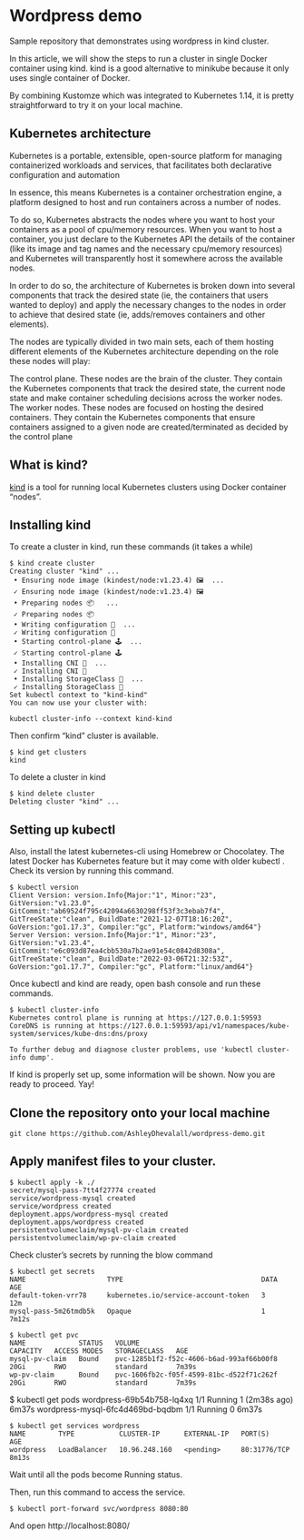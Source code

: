 # Wordpress demo

Sample repository that demonstrates using wordpress in kind cluster.  

In this article, we will show the steps to run a cluster in single Docker container using kind. kind is a good alternative to minikube because it only uses single container of Docker.

By combining Kustomze which was integrated to Kubernetes 1.14, it is pretty straightforward to try it on your local machine.

## Kubernetes architecture

Kubernetes is a portable, extensible, open-source platform for managing containerized workloads and services, that facilitates both declarative configuration and automation

In essence, this means Kubernetes is a container orchestration engine, a platform designed to host and run containers across a number of nodes.

To do so, Kubernetes abstracts the nodes where you want to host your containers as a pool of cpu/memory resources. When you want to host a container, you just declare to the Kubernetes API the details of the container (like its image and tag names and the necessary cpu/memory resources) and Kubernetes will transparently host it somewhere across the available nodes.

In order to do so, the architecture of Kubernetes is broken down into several components that track the desired state (ie, the containers that users wanted to deploy) and apply the necessary changes to the nodes in order to achieve that desired state (ie, adds/removes containers and other elements).

The nodes are typically divided in two main sets, each of them hosting different elements of the Kubernetes architecture depending on the role these nodes will play:

The control plane. These nodes are the brain of the cluster. They contain the Kubernetes components that track the desired state, the current node state and make container scheduling decisions across the worker nodes.
The worker nodes. These nodes are focused on hosting the desired containers. They contain the Kubernetes components that ensure containers assigned to a given node are created/terminated as decided by the control plane

## What is kind?
[kind](https://kind.sigs.k8s.io/) is a tool for running local Kubernetes clusters using Docker container “nodes”.

## Installing kind
To create a cluster in kind, run these commands (it takes a while)
```
$ kind create cluster
Creating cluster "kind" ...
 • Ensuring node image (kindest/node:v1.23.4) 🖼  ...
 ✓ Ensuring node image (kindest/node:v1.23.4) 🖼
 • Preparing nodes 📦   ...
 ✓ Preparing nodes 📦
 • Writing configuration 📜  ...
 ✓ Writing configuration 📜
 • Starting control-plane 🕹️  ...
 ✓ Starting control-plane 🕹️
 • Installing CNI 🔌  ...
 ✓ Installing CNI 🔌
 • Installing StorageClass 💾  ...
 ✓ Installing StorageClass 💾
Set kubectl context to "kind-kind"
You can now use your cluster with:

kubectl cluster-info --context kind-kind

```

Then confirm “kind” cluster is available.
```
$ kind get clusters
kind
```

To delete a cluster in kind
```
$ kind delete cluster
Deleting cluster "kind" ...
```

## Setting up kubectl
Also, install the latest kubernetes-cli using Homebrew or Chocolatey.
The latest Docker has Kubernetes feature but it may come with older kubectl .
Check its version by running this command.
```
$ kubectl version
Client Version: version.Info{Major:"1", Minor:"23", GitVersion:"v1.23.0", GitCommit:"ab69524f795c42094a6630298ff53f3c3ebab7f4", GitTreeState:"clean", BuildDate:"2021-12-07T18:16:20Z", GoVersion:"go1.17.3", Compiler:"gc", Platform:"windows/amd64"}
Server Version: version.Info{Major:"1", Minor:"23", GitVersion:"v1.23.4", GitCommit:"e6c093d87ea4cbb530a7b2ae91e54c0842d8308a", GitTreeState:"clean", BuildDate:"2022-03-06T21:32:53Z", GoVersion:"go1.17.7", Compiler:"gc", Platform:"linux/amd64"}
```
Once kubectl and kind are ready, open bash console and run these commands.

```
$ kubectl cluster-info
Kubernetes control plane is running at https://127.0.0.1:59593
CoreDNS is running at https://127.0.0.1:59593/api/v1/namespaces/kube-system/services/kube-dns:dns/proxy

To further debug and diagnose cluster problems, use 'kubectl cluster-info dump'.
```

If kind is properly set up, some information will be shown.
Now you are ready to proceed. Yay!

## Clone the repository onto your local machine
```
git clone https://github.com/AshleyDhevalall/wordpress-demo.git
```

## Apply manifest files to your cluster.
```
$ kubectl apply -k ./
secret/mysql-pass-7tt4f27774 created
service/wordpress-mysql created
service/wordpress created
deployment.apps/wordpress-mysql created
deployment.apps/wordpress created
persistentvolumeclaim/mysql-pv-claim created
persistentvolumeclaim/wp-pv-claim created
```  

Check cluster’s secrets by running the blow command
```
$ kubectl get secrets
NAME                    TYPE                                  DATA   AGE
default-token-vrr78     kubernetes.io/service-account-token   3      12m
mysql-pass-5m26tmdb5k   Opaque                                1      7m12s
```
```
$ kubectl get pvc
NAME             STATUS   VOLUME                                     CAPACITY   ACCESS MODES   STORAGECLASS   AGE
mysql-pv-claim   Bound    pvc-1285b1f2-f52c-4606-b6ad-993af66b00f8   20Gi       RWO            standard       7m39s
wp-pv-claim      Bound    pvc-1606fb2c-f05f-4599-81bc-d522f71c262f   20Gi       RWO            standard       7m39s
```
$ kubectl get pods
wordpress-69b54b758-lq4xq          1/1     Running   1 (2m38s ago)   6m37s
wordpress-mysql-6fc4d469bd-bqdbm   1/1     Running   0               6m37s
```
$ kubectl get services wordpress
NAME        TYPE           CLUSTER-IP      EXTERNAL-IP   PORT(S)        AGE
wordpress   LoadBalancer   10.96.248.160   <pending>     80:31776/TCP   8m13s
```  

Wait until all the pods become Running status.

Then, run this command to access the service.
```
$ kubectl port-forward svc/wordpress 8080:80
```

And open http://localhost:8080/

